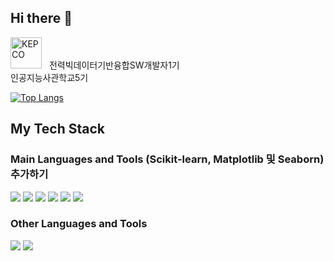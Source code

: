 ## Hi there 👋
<img src="https://i.namu.wiki/i/pVR5Rghdqk6pU41stMDSjjE0C_4-uGXM76nqZ53xoi6_oAfqtMMIw4r8JqZr4xYtXPgZs7rRtK6iAjsKrZNvpu2L1VTAo3PStMCX2tIyS6fotP11Jyk1M3FZAm6mS7UL3UAb2A026GYt3Xe-ZTWtOw.svg" alt="KEPCO" style="height: 50px; margin-right: 8px;">
전력빅데이터기반융합SW개발자1기<br>
인공지능사관학교5기<br>


[![Top Langs](https://github-readme-stats.vercel.app/api/top-langs/?username=YooooSW&langs_count=5&layout=compact&theme=dark)](https://github.com/YooooSW)

<!--
**YooooSW/YooooSW** is a ✨ _special_ ✨ repository because its README.md (this file) appears on your GitHub profile.

Here are some ideas to get you started:

- 🔭 I’m currently working on ...
- 🌱 I’m currently learning ...
- 👯 I’m looking to collaborate on ...
- 🤔 I’m looking for help with ...
- 💬 Ask me about ...
- 📫 How to reach me: ...
- 😄 Pronouns: ...
- ⚡ Fun fact: ...
-->

## My Tech Stack
### Main Languages and Tools (Scikit-learn, Matplotlib 및 Seaborn) 추가하기
<img src="https://img.shields.io/badge/Python-3776AB?style=for-the-badge&logo=Python&logoColor=white"/> <img src="https://img.shields.io/badge/SQL-4479A1?style=for-the-badge&logo=MySQL&logoColor=white"/>
<img src="https://img.shields.io/badge/Pandas-150458?style=for-the-badge&logo=pandas&logoColor=white"/> <img src="https://img.shields.io/badge/NumPy-013243?style=for-the-badge&logo=NumPy&logoColor=white"/>
<img src="https://img.shields.io/badge/Jupyter-F37626?style=for-the-badge&logo=Jupyter&logoColor=white"/> <img src="https://img.shields.io/badge/GitHub-181717?style=for-the-badge&logo=GitHub&logoColor=white"/>

### Other Languages and Tools
<img src="https://img.shields.io/badge/JavaScript-F7DF1E?style=for-the-badge&logo=JavaScript&logoColor=black"/> <img src="https://img.shields.io/badge/Django-092E20?style=for-the-badge&logo=Django&logoColor=white"/>
